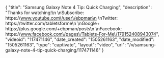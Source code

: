 {
    "title": "Samsung Galaxy Note 4 Tip:  Quick Charging",
    "description": "Thanks for watching!\n \nSubscribe: https:\/\/www.youtube.com\/user\/ebpman\n \nTwitter: https:\/\/twitter.com\/tabletsforme\n \nGoogle+ https:\/\/plus.google.com\/+ebpman\/posts\n \nFacebook: https:\/\/www.facebook.com\/pages\/Tablets-For-Me\/179152408943074",
    "videoid": "117471146",
    "date_created": "1505261163",
    "date_modified": "1505261163",
    "type": "captivate",
    "layout": "video",
    "url": "\/v\/samsung-galaxy-note-4-tip-quick-charging\/117471146"
}
